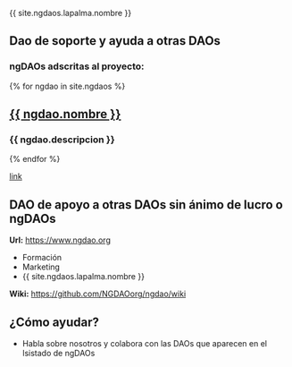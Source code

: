{{ site.ngdaos.lapalma.nombre }}

## Dao de soporte y ayuda a otras DAOs

### ngDAOs adscritas al proyecto:

{% for ngdao in site.ngdaos %}
        <h2><a href="{{ ngdao.web }}">{{ ngdao.nombre }}</a></h2>
        <h3>{{ ngdao.descripcion }}</h3>
{% endfor %}

<a href="https://www.example.com/my great page">link</a>

## DAO de apoyo a otras DAOs sin ánimo de lucro o ngDAOs

**Url:** <https://www.ngdao.org>

* Formación
* Marketing
* {{ site.ngdaos.lapalma.nombre }}

**Wiki:** <https://github.com/NGDAOorg/ngdao/wiki>

## ¿Cómo ayudar?

* Habla sobre nosotros y colabora con las DAOs que aparecen en el lsistado de ngDAOs
